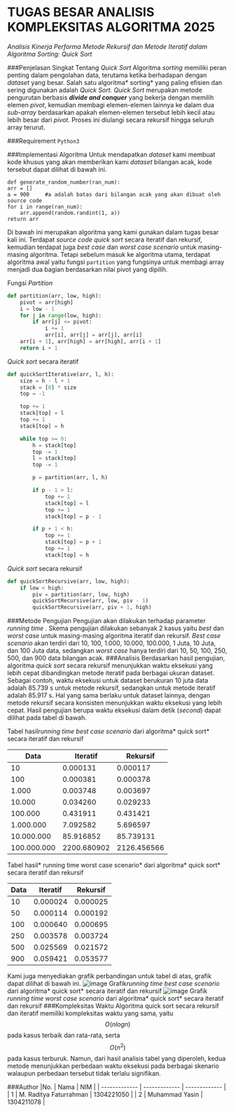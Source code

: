 # TUGAS BESAR ANALISIS KOMPLEKSITAS ALGORITMA 2025
*Analisis Kinerja Performa Metode Rekursif dan Metode Iteratif dalam Algoritma Sorting: Quick Sort*

###Penjelasan Singkat Tentang *Quick Sort*
Algoritma *sorting* memiliki peran penting dalam pengolahan data, terutama ketika berhadapan dengan *dataset* yang besar. Salah satu algoritma* sorting* yang paling efisien dan sering digunakan adalah *Quick Sort*. *Quick Sort* merupakan metode pengurutan berbasis ***divide and conquer*** yang bekerja dengan memilih elemen *pivot*, kemudian membagi elemen-elemen lainnya ke dalam dua *sub-array* berdasarkan apakah elemen-elemen tersebut lebih kecil atau lebih besar dari *pivot*. Proses ini diulangi secara rekursif hingga seluruh array terurut.

###Requirement
`Python3`

###Implementasi Algoritma
Untuk mendapatkan *dataset* kami membuat kode khusus yang akan memberikan kami *dataset* bilangan acak, kode tersebut dapat dilihat di bawah ini.

    def generate_random_number(ran_num):
    arr = []
    a = 900		#a adalah batas dari bilangan acak yang akan dibuat oleh source code
    for i in range(ran_num):
        arr.append(random.randint(1, a))
    return arr

Di bawah ini merupakan algoritma yang kami gunakan dalam tugas besar kali ini. Terdapat *source code quick sort* secara iteratif dan rekursif, kemudian terdapat juga *best case* dan *worst case scenario* untuk masing-masing algoritma. Tetapi sebelum masuk ke algoritma utama, terdapat algoritma awal yaitu fungsi `partition` yang fungsinya untuk membagi array menjadi dua bagian berdasarkan nilai pivot yang dipilih.

Fungsi *Partition*
```python
def partition(arr, low, high):
    pivot = arr[high]
    i = low - 1
    for j in range(low, high):
        if arr[j] <= pivot:
            i += 1
            arr[i], arr[j] = arr[j], arr[i]
    arr[i + 1], arr[high] = arr[high], arr[i + 1]
    return i + 1
```
*Quick sort* secara iteratif
```python
def quickSortIterative(arr, l, h):
    size = h - l + 1
    stack = [0] * size
    top = -1

    top += 1
    stack[top] = l
    top += 1
    stack[top] = h

    while top >= 0:
        h = stack[top]
        top -= 1
        l = stack[top]
        top -= 1

        p = partition(arr, l, h)

        if p - 1 > l:
            top += 1
            stack[top] = l
            top += 1
            stack[top] = p - 1

        if p + 1 < h:
            top += 1
            stack[top] = p + 1
            top += 1
            stack[top] = h
```
*Quick sort* secara rekursif
```python
def quickSortRecursive(arr, low, high):
    if low < high:
        piv = partition(arr, low, high)
        quickSortRecursive(arr, low, piv - 1)
        quickSortRecursive(arr, piv + 1, high)
```
###Metode Pengujian
Pengujian akan dilakukan terhadap parameter *running time* . Skema pengujian dilakukan sebanyak 2 kasus yaitu *best* dan *worst case* untuk masing-masing algoritma iteratif dan rekursif. *Best case scenario* akan terdiri dari 10, 100, 1.000, 10.000, 100.000, 1 Juta, 10 Juta, dan 100 Juta data, sedangkan *worst case* hanya terdiri dari 10, 50, 100, 250, 500, dan 900 data bilangan acak.
###Analisis
Berdasarkan hasil pengujian, algoritma *quick sort* secara rekursif menunjukkan waktu eksekusi yang lebih cepat dibandingkan metode iteratif pada berbagai ukuran dataset. Sebagai contoh, waktu eksekusi untuk dataset berukuran 10 juta data adalah 85.739 s untuk metode rekursif, sedangkan untuk metode iteratif adalah 85.917 s. Hal yang sama berlaku untuk dataset lainnya, dengan metode rekursif secara konsisten menunjukkan waktu eksekusi yang lebih cepat. Hasil pengujian berupa waktu eksekusi dalam detik (*second*) dapat dilihat pada tabel di bawah.

Tabel hasil*running time best case scenario* dari algoritma* quick sort* secara iteratif dan rekursif

|Data | Iteratif | Rekursif |
| ------------- | ------------- | ------------- |
| 10  | 0.000131 | 0.000117 | 
| 100 | 0.000381 | 0.000378 |
| 1.000  | 0.003748 | 0.003697 | 
| 10.000 | 0.034260 | 0.029233  |
| 100.000  | 0.431911 | 0.431421 | 
| 1.000.000 | 7.092582 | 5.696597 |
| 10.000.000  | 85.916852 | 85.739131 | 
| 100.000.000 | 2200.680902 | 2126.456566 |

Tabel hasil* running time worst case scenario* dari algoritma* quick sort* secara iteratif dan rekursif 

|Data | Iteratif | Rekursif |
| ------------- | ------------- | ------------- |
| 10  | 0.000024 | 0.000025 | 
| 50 | 0.000114 | 0.000192 |
| 100 | 0.000640 | 0.000695 | 
| 250 | 0.003578 | 0.003724 |
| 500 | 0.025569 | 0.021572 | 
| 900 | 0.059421 | 0.053577 |

Kami juga menyediakan grafik perbandingan untuk tabel di atas, grafik dapat dilihat di bawah ini.
![image](https://github.com/user-attachments/assets/8bac784e-1728-4b7c-9bc7-8f16ad8d7fa8)
Grafik*running time best case scenario* dari algoritma* quick sort* secara iteratif dan rekursif
![image](https://github.com/user-attachments/assets/15a76fe4-2069-405f-9618-1079edb3a6d5)
Grafik *running time worst case scenario* dari algoritma* quick sort* secara iteratif dan rekursif
###Kompleksitas Waktu
Algoritma quick sort secara rekursif dan iteratif memiliki kompleksitas waktu yang sama, yaitu $$O(n log n)$$ pada kasus terbaik dan rata-rata, serta $$O(n^2)$$ pada kasus terburuk. Namun, dari hasil analisis tabel yang diperoleh, kedua metode menunjukkan perbedaan waktu eksekusi pada berbagai skenario walaupun perbedaan tersebut tidak terlalu signifikan.

###Author
|No. | Nama | NIM |
| ------------- | ------------- | ------------- |
| 1 | M. Raditya Faturrahman | 1304221050 |
| 2 | Muhammad Yasin | 1304211078 |
